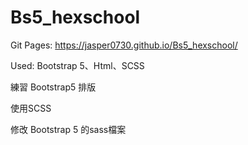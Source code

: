 # Bs5_hexschool

Git Pages: https://jasper0730.github.io/Bs5_hexschool/

Used: Bootstrap 5、Html、SCSS

練習 Bootstrap5 排版

使用SCSS

修改 Bootstrap 5 的sass檔案
